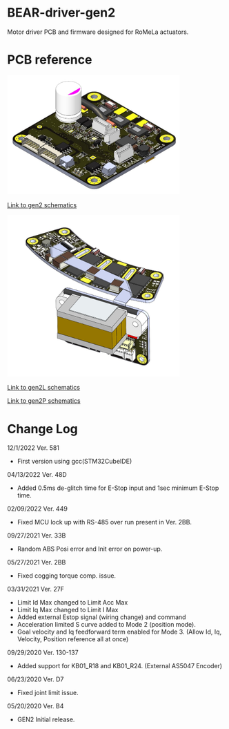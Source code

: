 # BEAR-driver-gen2
 Motor driver PCB and firmware designed for RoMeLa actuators. 
 

 # PCB reference

<img src="/docs/driver_gen2.jpg" width="400">

[Link to gen2 schematics](/pcb/rev1/schematics_Motor_Gen2.pdf)

<img src="/docs/driver_gen2_U180.jpg" width="400">

[Link to gen2L schematics](/pcb/split/gen2L/schematics_Motor_Gen2L.pdf)

[Link to gen2P schematics](/pcb/split/gen2P/schematics_Motor_Gen2P.pdf)

# Change Log
12/1/2022 Ver. 581
- First version using gcc(STM32CubeIDE)

04/13/2022 Ver. 48D
- Added 0.5ms de-glitch time for E-Stop input and 1sec minimum E-Stop time.

02/09/2022 Ver. 449
- Fixed MCU lock up with RS-485 over run present in Ver. 2BB.

09/27/2021 Ver. 33B
- Random ABS Posi error and Init error on power-up.

05/27/2021 Ver. 2BB
- Fixed cogging torque comp. issue.

03/31/2021 Ver. 27F
- Limit Id Max changed to Limit Acc Max
- Limit Iq Max changed to Limit I Max
- Added external Estop signal (wiring change) and command
- Acceleration limited S curve added to Mode 2 (position mode).
- Goal velocity and Iq feedforward term enabled for Mode 3. (Allow Id, Iq, Velocity, Position reference all at once)

09/29/2020 Ver. 130-137
- Added support for KB01_R18 and KB01_R24. (External AS5047 Encoder)

06/23/2020 Ver. D7
- Fixed joint limit issue.

05/20/2020 Ver. B4
- GEN2 Initial release.
